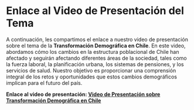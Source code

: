 # Enlace al Video de Presentación del Tema

A continuación, les compartimos el enlace a nuestro video de presentación sobre el tema de la **Transformación Demográfica en Chile**. En este video, abordamos cómo los cambios en la estructura poblacional de Chile han afectado y seguirán afectando diferentes áreas de la sociedad, tales como la fuerza laboral, la planificación urbana, los sistemas de pensiones, y los servicios de salud. Nuestro objetivo es proporcionar una comprensión integral de los retos y oportunidades que estos cambios demográficos implican para el futuro del país.

**Enlace al video de presentación: [Video de Presentación sobre Transformación Demográfica en Chile](https://youtu.be/K4CNs0GjKTM?si=rMtczTL2uiCIlVA5)**
